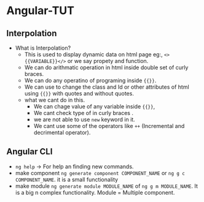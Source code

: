 # Angular-TUT

## Interpolation

- What is Interpolation?
  - This is used to display dynamic data on html page eg:, `<>{{VARIABLE}}</>` or we say propety and function.
  - We can do arithmatic operation in html inside double set of curly braces.
  - We can do any operatino of programing inside `{{}}`.
  - We can use to change the class and Id or other attributes of html using `{{}}` with quotes and without quotes.
  - what we cant do in this.
    - We can chage value of any variable inside `{{}}`,
    - We cant check type of in curly braces .
    - we are not able to use `new` keyword in it.
    - We cant use some of the operators like `++` (Incremental and decrimental operator).

## Angular CLI
  
- `ng help` -> For help an finding new commands.
- make component `ng generate component COMPONENT_NAME` or `ng g c COMPONENT_NAME`. it is a small functionality
- make module `ng generate module MODULE_NAME` of `ng g m MODULE_NAME`. It is a big n complex functionality. Module = Multiple component.
